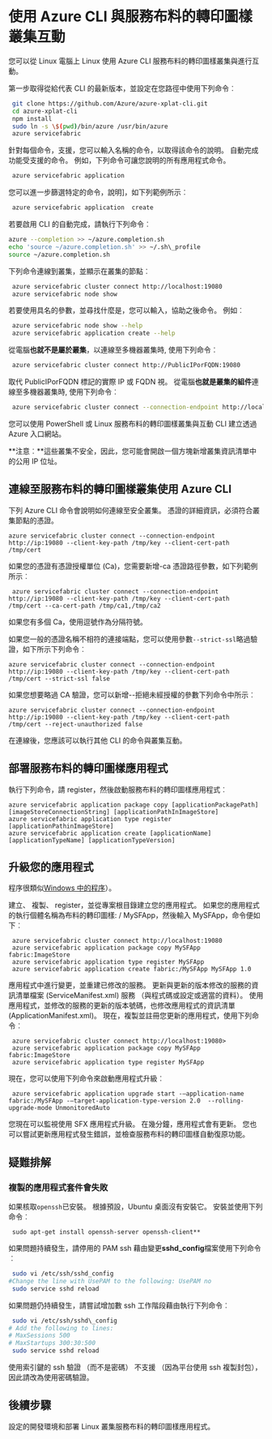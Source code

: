 <properties
   pageTitle="與使用 CLI 服務布料的轉印圖樣叢集互動 |Microsoft Azure"
   description="如何使用 Azure CLI 與服務布料的轉印圖樣叢集互動"
   services="service-fabric"
   documentationCenter=".net"
   authors="mani-ramaswamy"
   manager="timlt"
   editor=""/>

<tags
   ms.service="service-fabric"
   ms.devlang="dotNet"
   ms.topic="article"
   ms.tgt_pltfrm="NA"
   ms.workload="NA"
   ms.date="09/24/2016"
   ms.author="subramar"/>


# <a name="using-the-azure-cli-to-interact-with-a-service-fabric-cluster"></a>使用 Azure CLI 與服務布料的轉印圖樣叢集互動

您可以從 Linux 電腦上 Linux 使用 Azure CLI 服務布料的轉印圖樣叢集與進行互動。

第一步取得從給代表 CLI 的最新版本，並設定在您路徑中使用下列命令︰

```sh
 git clone https://github.com/Azure/azure-xplat-cli.git
 cd azure-xplat-cli
 npm install
 sudo ln -s \$(pwd)/bin/azure /usr/bin/azure
 azure servicefabric
```

針對每個命令，支援，您可以輸入名稱的命令，以取得該命令的說明。 自動完成功能受支援的命令。 例如，下列命令可讓您說明的所有應用程式命令。 

```sh
 azure servicefabric application 
```

您可以進一步篩選特定的命令，說明]，如下列範例所示︰

```sh
 azure servicefabric application  create
```

若要啟用 CLI 的自動完成，請執行下列命令︰

```sh
azure --completion >> ~/azure.completion.sh
echo 'source ~/azure.completion.sh' >> ~/.sh\_profile
source ~/azure.completion.sh
```

下列命令連線到叢集，並顯示在叢集的節點︰

```sh
 azure servicefabric cluster connect http://localhost:19080
 azure servicefabric node show
```

若要使用具名的參數，並尋找什麼是，您可以輸入，協助之後命令。 例如︰

```sh
 azure servicefabric node show --help
 azure servicefabric application create --help
```

從電腦**也就不是屬於叢集**，以連線至多機器叢集時, 使用下列命令︰

```sh
 azure servicefabric cluster connect http://PublicIPorFQDN:19080
```

取代 PublicIPorFQDN 標記的實際 IP 或 FQDN 視。 從電腦**也就是叢集的組件**連線至多機器叢集時, 使用下列命令︰

```sh
 azure servicefabric cluster connect --connection-endpoint http://localhost:19080 --client-connection-endpoint PublicIPorFQDN:19000
```

您可以使用 PowerShell 或 Linux 服務布料的轉印圖樣叢集與互動 CLI 建立透過 Azure 入口網站。 

**注意︰**這些叢集不安全，因此，您可能會開啟一個方塊新增叢集資訊清單中的公用 IP 位址。



## <a name="using-the-azure-cli-to-connect-to-a-service-fabric-cluster"></a>連線至服務布料的轉印圖樣叢集使用 Azure CLI

下列 Azure CLI 命令會說明如何連線至安全叢集。 憑證的詳細資訊，必須符合叢集節點的憑證。

```
azure servicefabric cluster connect --connection-endpoint http://ip:19080 --client-key-path /tmp/key --client-cert-path /tmp/cert
```
 
如果您的憑證有憑證授權單位 (Ca)，您需要新增-ca 憑證路徑參數，如下列範例所示︰ 

```
 azure servicefabric cluster connect --connection-endpoint http://ip:19080 --client-key-path /tmp/key --client-cert-path /tmp/cert --ca-cert-path /tmp/ca1,/tmp/ca2 
```
如果您有多個 Ca，使用逗號作為分隔符號。
 
如果您一般的憑證名稱不相符的連接端點，您可以使用參數`--strict-ssl`略過驗證，如下所示下列命令︰ 

```
azure servicefabric cluster connect --connection-endpoint http://ip:19080 --client-key-path /tmp/key --client-cert-path /tmp/cert --strict-ssl false 
```
 
如果您想要略過 CA 驗證，您可以新增--拒絕未經授權的參數下列命令中所示︰ 

```
azure servicefabric cluster connect --connection-endpoint http://ip:19080 --client-key-path /tmp/key --client-cert-path /tmp/cert --reject-unauthorized false 
```
 
在連線後，您應該可以執行其他 CLI 的命令與叢集互動。 

## <a name="deploying-your-service-fabric-application"></a>部署服務布料的轉印圖樣應用程式

執行下列命令，請 register，然後啟動服務布料的轉印圖樣應用程式︰

```
azure servicefabric application package copy [applicationPackagePath] [imageStoreConnectionString] [applicationPathInImageStore]
azure servicefabric application type register [applicationPathinImageStore]
azure servicefabric application create [applicationName] [applicationTypeName] [applicationTypeVersion]
```


## <a name="upgrading-your-application"></a>升級您的應用程式

程序很類似[Windows 中的程序](service-fabric-application-upgrade-tutorial-powershell.md)）。

建立、 複製、 register，並從專案根目錄建立您的應用程式。 如果您的應用程式的執行個體名稱為布料的轉印圖樣: / MySFApp，然後輸入 MySFApp，命令便如下︰

```
 azure servicefabric cluster connect http://localhost:19080
 azure servicefabric application package copy MySFApp fabric:ImageStore
 azure servicefabric application type register MySFApp
 azure servicefabric application create fabric:/MySFApp MySFApp 1.0
```

應用程式中進行變更，並重建已修改的服務。  更新與更新的版本修改的服務的資訊清單檔案 (ServiceManifest.xml) 服務 （與程式碼或設定或適當的資料）。 使用應用程式，並修改的服務的更新的版本號碼，也修改應用程式的資訊清單 (ApplicationManifest.xml)。  現在，複製並註冊您更新的應用程式，使用下列命令︰

```
 azure servicefabric cluster connect http://localhost:19080>
 azure servicefabric application package copy MySFApp fabric:ImageStore
 azure servicefabric application type register MySFApp
```

現在，您可以使用下列命令來啟動應用程式升級︰

```
 azure servicefabric application upgrade start -–application-name fabric:/MySFApp -–target-application-type-version 2.0  --rolling-upgrade-mode UnmonitoredAuto
```

您現在可以監視使用 SFX 應用程式升級。 在幾分鐘，應用程式會有更新。  您也可以嘗試更新應用程式發生錯誤，並檢查服務布料的轉印圖樣自動復原功能。

## <a name="troubleshooting"></a>疑難排解

### <a name="copying-of-the-application-package-does-not-succeed"></a>複製的應用程式套件會失敗

如果核取`openssh`已安裝。 根據預設，Ubuntu 桌面沒有安裝它。 安裝並使用下列命令︰

```
 sudo apt-get install openssh-server openssh-client**
```

如果問題持續發生，請停用的 PAM ssh 藉由變更**sshd_config**檔案使用下列命令︰

```sh
 sudo vi /etc/ssh/sshd_config
#Change the line with UsePAM to the following: UsePAM no
 sudo service sshd reload
```

如果問題仍持續發生，請嘗試增加數 ssh 工作階段藉由執行下列命令︰

```sh
 sudo vi /etc/ssh/sshd\_config
# Add the following to lines:
# MaxSessions 500
# MaxStartups 300:30:500
 sudo service sshd reload
```
使用索引鍵的 ssh 驗證 （而不是密碼） 不支援 （因為平台使用 ssh 複製封包），因此請改為使用密碼驗證。


## <a name="next-steps"></a>後續步驟

設定的開發環境和部署 Linux 叢集服務布料的轉印圖樣應用程式。
